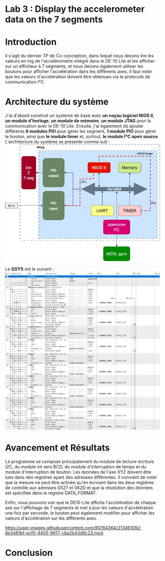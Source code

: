 # Lab 3 : Display the accelerometer data on the 7 segments
# Introduction
Il s'agit du dernier TP de Co-conception, dans lequel nous devons lire les valeurs en mg de l'accéléromètre intégré dans le DE-10 Lite 
et les afficher sur un afficheur à 7 segments, et nous devons également utiliser les boutons pour afficher l'accélération dans les différents axes, 
il faut noter que les valeurs d'accélération doivent être obtenues via le protocole de communication I²C.

# Architecture du système
J'ai d'abord construit un système de base avec **un noyau logiciel NIOS II**, **un module d'horloge**, **un module de mémoire**, **un module JTAG** pour la communication avec le DE-10 Lite.
Ensuite, j'ai également dû ajouter différents **6 modules PIO** pour gérer les segment, **1 module PIO** pour gérer le bouton, ainsi que **le module timer** et, surtout, **le module I²C open source**.
L'architecture du système se présente comme suit :
![image](https://github.com/ESN2022/GU_LAB3/blob/main/LAB3.jpg)

Le **QSYS** est le suivant :
![image](https://github.com/ESN2022/GU_LAB3/blob/main/qsys_1.png)
![image](https://github.com/ESN2022/GU_LAB3/blob/main/qsys_2.png)

# Avancement et Résultats
Le programme se compose principalement du module de lecture-écriture I2C, du module int vers BCD, du module d'interruption de temps et du module d'interruption de bouton. Les données de l'axe XYZ doivent être lues dans des registres ayant des adresses différentes. Il convient de noter que la mesure ne peut être activée qu'en écrivant dans les deux registres de contrôle aux adresses 0X27 et 0X2D et que la résolution des données est spécifiée dans le registre DATA_FORMAT.


Enfin, nous pouvons voir que le DE10-Lite affiche l'accélération de chaque axe sur l'affichage de 7 segments et met à jour les valeurs d'accélération une fois par seconde, le bouton peut également  modifier pour afficher les valeurs d'accélération sur les différents axes.


https://user-images.githubusercontent.com/90764364/213461092-8e3481bf-ecf0-4405-9617-c6a2b43d9c23.mp4


# Conclusion

